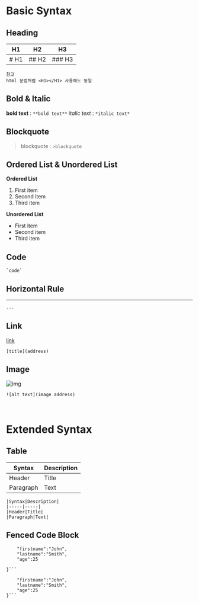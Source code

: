 <!-- 마크다운 실습 -->
# Basic Syntax

## Heading

|H1|H2|H3|
|-----|-----|-----|
|# H1|## H2|### H3|

```
참고
html 문법처럼 <H1></H1> 사용해도 동일
```

## Bold & Italic
**bold text** : `**bold text**`
*italic text* : `*italic text*`

## Blockquote
>blockquote : `>blockquote`

## Ordered List & Unordered List

**Ordered List**
1. First item
2. Second item
3. Third item

**Unordered List**
- First item
- Second item
- Third item

## Code
``` `code` ```

## Horizontal Rule
---
`---`

## Link
[link](http://google.com)

`[title](address)`

## Image
![img](./image.jpg)

`![alt text](image address)`

<br>

# Extended Syntax

## Table
|Syntax|Description|
|-----|-----|
|Header|Title|
|Paragraph|Text|

```
|Syntax|Description|
|-----|-----|
|Header|Title|
|Paragraph|Text|
```

## Fenced Code Block
```{
    "firstname":"John",
    "lastname":"Smith",
    "age":25

}```

```
```{
    "firstname":"John",
    "lastname":"Smith",
    "age":25
}```
```